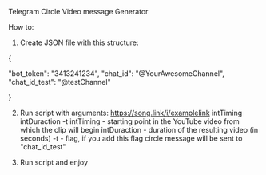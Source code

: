 Telegram Circle Video message Generator

How to:

1. Create JSON file with this structure:

{
  
  "bot_token": "3413241234",
  "chat_id": "@YourAwesomeChannel",
  "chat_id_test": "@testChannel"
  
}

2. Run script with arguments: https://song.link/i/examplelink intTiming intDuraction -t
intTiming - starting point in the YouTube video from which the clip will begin
intDuraction - duration of the resulting video (in seconds)
-t - flag, if you add this flag circle message will be sent to "chat_id_test"

3. Run script and enjoy
